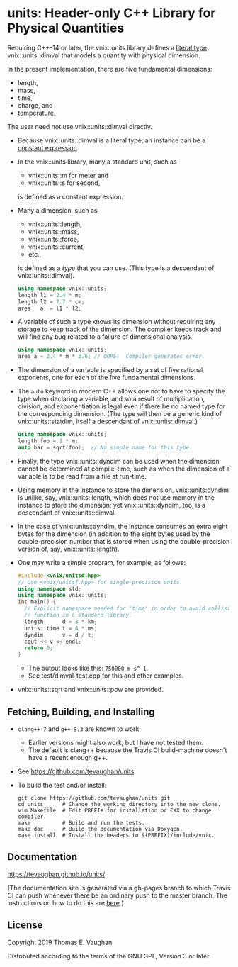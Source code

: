 # units: Header-only C++ Library for Physical Quantities

Requiring C++-14 or later, the vnix::units library defines a [literal
type](https://en.cppreference.com/w/cpp/named_req/LiteralType)
vnix::units::dimval that models a quantity with physical dimension.

In the present implementation, there are five fundamental dimensions:

- length,
- mass,
- time,
- charge, and
- temperature.

The user need not use vnix::units::dimval directly.

- Because vnix::units::dimval is a literal type, an instance can be a [constant
  expression](https://en.cppreference.com/w/cpp/language/constant_expression).

- In the vnix::units library, many a standard unit, such as
    - vnix::units::m for meter and
    - vnix::units::s for second,

  is defined as a constant expression.

- Many a dimension, such as
    - vnix::units::length,
    - vnix::units::mass,
    - vnix::units::force,
    - vnix::units::current,
    - etc.,

  is defined as a *type* that you can use.  (This type is a descendant of
  vnix::units::dimval).
  ```cpp
  using namespace vnix::units;
  length l1 = 2.4 * m;
  length l2 = 7.7 * cm;
  area   a  = l1 * l2;
  ```

- A variable of such a type knows its dimension without requiring any storage
  to keep track of the dimension.  The compiler keeps track and will find any
  bug related to a failure of dimensional analysis.
  ```cpp
  using namespace vnix::units;
  area a = 2.4 * m * 3.6; // OOPS!  Compiler generates error.
  ```

- The dimension of a variable is specified by a set of five rational exponents,
  one for each of the five fundamental dimensions.

- The `auto` keyword in modern C++ allows one not to have to specify the type
  when declaring a variable, and so a result of multiplication, division, and
  exponentiation is legal even if there be no named type for the corresponding
  dimension.  (The type will then be a generic kind of vnix::units::statdim,
  itself a descendant of vnix::units::dimval.)
  ```cpp
  using namespace vnix::units;
  length foo = 3 * m;
  auto bar = sqrt(foo);  // No simple name for this type.
  ```

- Finally, the type vnix::units::dyndim can be used when the dimension cannot
  be determined at compile-time, such as when the dimension of a variable is to
  be read from a file at run-time.

- Using memory in the instance to store the dimension, vnix::units:dyndim is
  unlike, say, vnix::units::length, which does not use memory in the instance
  to store the dimension; yet vnix::units::dyndim, too, is a descendant of
  vnix::units::dimval.

- In the case of vnix::units::dyndim, the instance consumes an extra eight
  bytes for the dimension (in addition to the eight bytes used by the
  double-precision number that is stored when using the double-precision
  version of, say, vnix::units::length).

- One may write a simple program, for example, as follows:
  ```cpp
  #include <vnix/unitsd.hpp>
  // Use <vnix/unitsf.hpp> for single-precision units.
  using namespace std;
  using namespace vnix::units;
  int main() {
    // Explicit namespace needed for 'time' in order to avoid collision with
    // function in C standard library.
    length      d = 3 * km;
    units::time t = 4 * ms;
    dyndim      v = d / t;
    cout << v << endl;
    return 0;
  }
  ```
    - The output looks like this: `750000 m s^-1`.
    - See  test/dimval-test.cpp  for this and other examples.

- vnix::units::sqrt and vnix::units::pow are provided.


## Fetching, Building, and Installing

- `clang++-7` and `g++-8.3` are known to work.
    - Earlier versions might also work, but I have not tested them.
    - The default is clang++ because the Travis CI build-machine doesn't have a
      recent enough g++.

- See https://github.com/tevaughan/units

- To build the test and/or install:

  ```
  git clone https://github.com/tevaughan/units.git
  cd units      # Change the working directory into the new clone.
  vim Makefile  # Edit PREFIX for installation or CXX to change compiler.
  make          # Build and run the tests.
  make doc      # Build the documentation via Doxygen.
  make install  # Install the headers to $(PREFIX)/include/vnix.
  ```


## Documentation

https://tevaughan.github.io/units/

(The documentation site is generated via a gh-pages branch to which Travis CI
can push whenever there be an ordinary push to the master branch.  The
instructions on how to do this are
[here](https://github.com/EmaroLab/docs/wiki/Automatic-deployment-Doxygen-documentation).)


## License

Copyright 2019  Thomas E. Vaughan

Distributed according to the terms of the GNU GPL, Version 3 or later.
